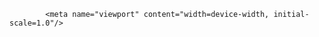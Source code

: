 
<!DOCTYPE html>
<!--[if IE 7]>
<html class="ie ie7" lang="en-US" prefix="og: http://ogp.me/ns#">
<![endif]-->
<!--[if IE 8]>
<html class="ie ie8" lang="en-US" prefix="og: http://ogp.me/ns#">
<![endif]-->
<!--[if !(IE 7) | !(IE 8)  ]><!-->
<html lang="en-US" prefix="og: http://ogp.me/ns#"class="tcb">
<!--<![endif]-->
<head>
		<meta charset="UTF-8"/>
				
			<meta name="viewport" content="width=device-width, initial-scale=1.0"/>

	
<!-- Search Engine Optimization by Rank Math - https://s.rankmath.com/home -->
<title>Manual Secreto da Musa | Domine Qualquer Homem e Reconquiste o Amor</title>
<meta name="robots" content="index,follow,max-snippet:-1,max-video-preview:-1,max-image-preview:large"/>
<link rel="canonical" href="https://manualsecretodamusa.com/" />
<meta property="og:locale" content="en_US">
<meta property="og:type" content="website">
<meta property="og:title" content="Manual Secreto da Musa | Domine Qualquer Homem e Reconquiste o Amor">
<meta property="og:description" content="VÍDEO REVELA: Como Mulheres Comuns Estão Deixando os HOMENS LOUCOS de AMOR e Salvando Seus Relacionamentos do Fim DefinitivoIsso é Tudo o que Você Precisa para DOMINAR Definitivamente seu Homem! Um&nbsp;Manual Passo a Passo, Muito Simples e Eficaz! Você Nunca Mais vai Sofrer por Homem Algum... SIM! QUERO DOMINAR MEU HOMEMClique para Adquirir o Manual [&hellip;]">
<meta property="og:url" content="https://manualsecretodamusa.com/">
<meta property="og:site_name" content="Manual Secreto da Musa">
<meta property="og:updated_time" content="2020-01-28T18:24:51+00:00">
<meta name="twitter:card" content="summary_large_image">
<meta name="twitter:title" content="Manual Secreto da Musa | Domine Qualquer Homem e Reconquiste o Amor">
<meta name="twitter:description" content="VÍDEO REVELA: Como Mulheres Comuns Estão Deixando os HOMENS LOUCOS de AMOR e Salvando Seus Relacionamentos do Fim DefinitivoIsso é Tudo o que Você Precisa para DOMINAR Definitivamente seu Homem! Um&nbsp;Manual Passo a Passo, Muito Simples e Eficaz! Você Nunca Mais vai Sofrer por Homem Algum... SIM! QUERO DOMINAR MEU HOMEMClique para Adquirir o Manual [&hellip;]">
<script type="application/ld+json">{"@context":"https:\/\/schema.org","@type":"WebSite","@id":"https:\/\/manualsecretodamusa.com\/#website","url":"https:\/\/manualsecretodamusa.com","name":"manualsecretodamusa","potentialAction":{"@type":"SearchAction","target":"https:\/\/manualsecretodamusa.com\/?s={search_term_string}","query-input":"required name=search_term_string"}}</script>
<script type="application/ld+json">{"@context":"https:\/\/schema.org","@type":"Article","headline":"Manual Secreto da Musa | Domine Qualquer Homem e Reconquiste o Amor","description":"V\u00cdDEO REVELA: Como Mulheres Comuns Est\u00e3o Deixando os HOMENS LOUCOS de AMOR e Salvando Seus Relacionamentos do Fim DefinitivoIsso \u00e9 Tudo o que Voc\u00ea Precisa","datePublished":"2020-01-10T14:34:52+00:00","dateModified":"2020-01-28T18:24:51+00:00","publisher":{"@type":"Organization","name":"manualsecretodamusa","logo":{"@type":"ImageObject","url":false}},"mainEntityOfPage":{"@type":"WebPage","@id":"https:\/\/manualsecretodamusa.com\/"},"author":{"@type":"Person","name":"manualsecretodamusa"},"image":{"@type":"ImageObject","url":"https:\/\/manualsecretodamusa.com\/wp-content\/uploads\/2020\/01\/logo_musa_p_e_b.png","width":200,"height":200}}</script>
<!-- /Rank Math WordPress SEO plugin -->

<link rel='dns-prefetch' href='//s.w.org' />
<link rel="alternate" type="application/rss+xml" title="Manual Secreto da Musa &raquo; Feed" href="https://manualsecretodamusa.com/feed/" />
<link rel="alternate" type="application/rss+xml" title="Manual Secreto da Musa &raquo; Comments Feed" href="https://manualsecretodamusa.com/comments/feed/" />
		<script>
			window._wpemojiSettings = {"baseUrl":"https:\/\/s.w.org\/images\/core\/emoji\/12.0.0-1\/72x72\/","ext":".png","svgUrl":"https:\/\/s.w.org\/images\/core\/emoji\/12.0.0-1\/svg\/","svgExt":".svg","source":{"concatemoji":"https:\/\/manualsecretodamusa.com\/wp-includes\/js\/wp-emoji-release.min.js?ver=5.3.2"}};
			!function(e,a,t){var r,n,o,i,p=a.createElement("canvas"),s=p.getContext&&p.getContext("2d");function c(e,t){var a=String.fromCharCode;s.clearRect(0,0,p.width,p.height),s.fillText(a.apply(this,e),0,0);var r=p.toDataURL();return s.clearRect(0,0,p.width,p.height),s.fillText(a.apply(this,t),0,0),r===p.toDataURL()}function l(e){if(!s||!s.fillText)return!1;switch(s.textBaseline="top",s.font="600 32px Arial",e){case"flag":return!c([127987,65039,8205,9895,65039],[127987,65039,8203,9895,65039])&&(!c([55356,56826,55356,56819],[55356,56826,8203,55356,56819])&&!c([55356,57332,56128,56423,56128,56418,56128,56421,56128,56430,56128,56423,56128,56447],[55356,57332,8203,56128,56423,8203,56128,56418,8203,56128,56421,8203,56128,56430,8203,56128,56423,8203,56128,56447]));case"emoji":return!c([55357,56424,55356,57342,8205,55358,56605,8205,55357,56424,55356,57340],[55357,56424,55356,57342,8203,55358,56605,8203,55357,56424,55356,57340])}return!1}function d(e){var t=a.createElement("script");t.src=e,t.defer=t.type="text/javascript",a.getElementsByTagName("head")[0].appendChild(t)}for(i=Array("flag","emoji"),t.supports={everything:!0,everythingExceptFlag:!0},o=0;o<i.length;o++)t.supports[i[o]]=l(i[o]),t.supports.everything=t.supports.everything&&t.supports[i[o]],"flag"!==i[o]&&(t.supports.everythingExceptFlag=t.supports.everythingExceptFlag&&t.supports[i[o]]);t.supports.everythingExceptFlag=t.supports.everythingExceptFlag&&!t.supports.flag,t.DOMReady=!1,t.readyCallback=function(){t.DOMReady=!0},t.supports.everything||(n=function(){t.readyCallback()},a.addEventListener?(a.addEventListener("DOMContentLoaded",n,!1),e.addEventListener("load",n,!1)):(e.attachEvent("onload",n),a.attachEvent("onreadystatechange",function(){"complete"===a.readyState&&t.readyCallback()})),(r=t.source||{}).concatemoji?d(r.concatemoji):r.wpemoji&&r.twemoji&&(d(r.twemoji),d(r.wpemoji)))}(window,document,window._wpemojiSettings);
		</script>
		<style>
img.wp-smiley,
img.emoji {
	display: inline !important;
	border: none !important;
	box-shadow: none !important;
	height: 1em !important;
	width: 1em !important;
	margin: 0 .07em !important;
	vertical-align: -0.1em !important;
	background: none !important;
	padding: 0 !important;
}
</style>
	<link rel='stylesheet' id='tve_landing_page_base_css-css'  href='https://manualsecretodamusa.com/wp-content/plugins/thrive-visual-editor/landing-page/templates/css/base.css?ver=2.4.7' media='all' />
<link rel='stylesheet' id='wp-block-library-css'  href='https://manualsecretodamusa.com/wp-includes/css/dist/block-library/style.min.css?ver=5.3.2' media='all' />
<link rel='stylesheet' id='tve_style_family_tve_flt-css'  href='https://manualsecretodamusa.com/wp-content/plugins/thrive-visual-editor/editor/css/thrive_flat.css?ver=2.4.7' media='all' />
<link rel='stylesheet' id='twentytwenty-style-css'  href='https://manualsecretodamusa.com/wp-content/themes/twentytwenty/style.css?ver=1.1' media='all' />

<link rel='stylesheet' id='twentytwenty-print-style-css'  href='https://manualsecretodamusa.com/wp-content/themes/twentytwenty/print.css?ver=1.1' media='print' />
<script src='https://manualsecretodamusa.com/wp-includes/js/jquery/jquery.js?ver=1.12.4-wp'></script>
<script src='https://manualsecretodamusa.com/wp-includes/js/jquery/jquery-migrate.min.js?ver=1.4.1'></script>
<script src='https://manualsecretodamusa.com/wp-content/themes/twentytwenty/assets/js/index.js?ver=1.1' async></script>
<link rel='https://api.w.org/' href='https://manualsecretodamusa.com/wp-json/' />
<link rel="EditURI" type="application/rsd+xml" title="RSD" href="https://manualsecretodamusa.com/xmlrpc.php?rsd" />
<link rel="wlwmanifest" type="application/wlwmanifest+xml" href="https://manualsecretodamusa.com/wp-includes/wlwmanifest.xml" /> 
<meta name="generator" content="WordPress 5.3.2" />
<link rel='shortlink' href='https://manualsecretodamusa.com/' />
<link rel="alternate" type="application/json+oembed" href="https://manualsecretodamusa.com/wp-json/oembed/1.0/embed?url=https%3A%2F%2Fmanualsecretodamusa.com%2F" />
<link rel="alternate" type="text/xml+oembed" href="https://manualsecretodamusa.com/wp-json/oembed/1.0/embed?url=https%3A%2F%2Fmanualsecretodamusa.com%2F&#038;format=xml" />
<style type="text/css" id="tve_global_variables">:root{}</style>	<script>document.documentElement.className = document.documentElement.className.replace( 'no-js', 'js' );</script>
	<style type="text/css" class="tve_global_style"></style>			<style type="text/css"
				   class="tve_custom_style">@import url("//fonts.googleapis.com/css?family=Open+Sans:400,700,600,800,300&subset=latin");@import url("//fonts.googleapis.com/css?family=Titillium+Web:400,700,300,900,600,200&subset=latin");@import url("//fonts.googleapis.com/css?family=Raleway:300,500,400,700&subset=latin");@import url("//fonts.googleapis.com/css?family=Roboto+Slab:300,700,400&subset=latin");@media (min-width: 300px){[data-css="tve-u-15dcd51f177"] { float: none; margin-bottom: 10px !important; margin-left: 0px !important; margin-right: 0px !important; padding-right: 50px !important; padding-left: 50px !important; }[data-css="tve-u-15dcd4d50cb"] { border: 1px solid rgb(255, 255, 255); max-width: 600px !important; margin-right: auto !important; margin-left: auto !important; margin-bottom: 10px !important; }[data-css="tve-u-15dcd45e933"] { background-color: rgb(238, 238, 238) !important; background-image: url("//manualsecretodamusa.com/wp-content/uploads/tcb_lp_templates/templates/css/images/copy2-page-bg.png") !important; background-size: auto !important; background-position: 0px 0px !important; background-attachment: scroll !important; background-repeat: repeat !important; }#tcb_landing_page h3 strong { font-weight: 500; }#tcb_landing_page h3 { font-family: Raleway; font-weight: 300; font-size: 28px; line-height: 42px; }#tcb_landing_page h2 strong { font-weight: 700; }#tcb_landing_page h2 { font-family: "Roboto Slab"; font-weight: 300; color: rgb(51, 51, 51); font-size: 52px; line-height: 52px; }#tcb_landing_page h1 strong { font-weight: 700; }#tcb_landing_page h1 { font-family: "Roboto Slab"; font-weight: 300; font-size: 55px; line-height: 55px; }#tcb_landing_page p strong, #tcb_landing_page li strong { font-weight: 500; }#tcb_landing_page p, #tcb_landing_page li { font-family: Raleway; font-weight: 300; color: rgb(102, 102, 102); font-size: 18px; line-height: 27px; }[data-css="tve-u-16f8fec240e"] { width: 21%; float: none; margin-left: auto !important; margin-right: auto !important; margin-bottom: 0px !important; }[data-css="tve-u-16f8fec2412"] { margin-top: 0px; margin-left: -2px; width: 104% !important; max-width: none !important; }:not(#tve) [data-css="tve-u-16f8fedb3bc"] { --tcb-applied-color:rgb(255, 255, 255); --g-regular-weight:400; --g-bold-weight:700; color: rgb(255, 255, 255) !important; font-size: 16px !important; line-height: 1.25em !important; font-family: "Open Sans" !important; font-weight: var(--g-regular-weight, normal)  !important; padding-bottom: 0px !important; margin-bottom: 0px !important; padding-top: 0px !important; margin-top: 0px !important; }[data-css="tve-u-16f8fee012c"] { float: none; display: block; margin-left: auto !important; margin-right: auto !important; position: static !important; }:not(#tve) [data-css="tve-u-16f8fedb3bc"] strong { font-weight: 700 !important; }:not(#tve) [data-css="tve-u-16f8ff2c9e8"] { --tcb-applied-color:rgb(255, 255, 255); --g-regular-weight:400; --g-bold-weight:700; color: rgb(255, 255, 255) !important; font-size: 16px !important; line-height: 1.1em !important; font-family: "Titillium Web" !important; font-weight: var(--g-bold-weight, bold)  !important; padding-bottom: 0px !important; margin-bottom: 0px !important; padding-top: 10px !important; margin-top: 0px !important; }:not(#tve) [data-css="tve-u-16f8ff2c9e8"] strong { font-weight: 700 !important; }:not(#tve) [data-css="tve-u-15ddcf2d07a"] { --tcb-applied-color:rgb(255, 255, 255); --g-regular-weight:300; --g-bold-weight:700; color: rgb(255, 255, 255) !important; font-size: 32px !important; line-height: 1.1em !important; font-family: "Open Sans" !important; font-weight: var(--g-bold-weight, bold)  !important; }[data-css="tve-u-16f908ba9a5"] { background-color: rgb(0, 0, 0) !important; }[data-css="tve-u-16f90a6a8f0"] { max-width: 757px; min-height: 315px !important; }[data-css="tve-u-16f90a6c6c8"] .tve-page-section-in { justify-content: center; display: flex; flex-direction: column; }:not(#tve) [data-css="tve-u-16f90a9027b"] { --tcb-applied-color:rgb(255, 255, 255); --g-regular-weight:400; --g-bold-weight:700; color: rgb(255, 255, 255) !important; font-size: 14px !important; line-height: 1.1em !important; font-family: "Titillium Web" !important; font-weight: var(--g-bold-weight, bold)  !important; padding-bottom: 0px !important; margin-bottom: 0px !important; padding-top: 10px !important; margin-top: 0px !important; }:not(#tve) [data-css="tve-u-16f90a9027b"] strong { font-weight: 700 !important; }[data-css="tve-u-16f90bf57dc"] { max-width: 900px; min-height: 1px !important; }[data-css="tve-u-16f90bfd44e"] { background-color: rgb(0, 0, 0) !important; }[data-css="tve-u-16f95d24136"] { padding-top: 20px !important; }:not(#tve) [data-css="tve-u-16f95d58df5"] { --tcb-applied-color:rgb(255, 255, 255); --g-regular-weight:400; --g-bold-weight:800; color: rgb(255, 255, 255) !important; font-size: 18px !important; line-height: 1.3em !important; padding-top: 6px !important; margin-top: 0px !important; font-family: "Open Sans" !important; font-weight: var(--g-regular-weight, normal)  !important; }[data-css="tve-u-16f95d5cac4"] { float: none; margin-bottom: 0px !important; margin-left: 0px !important; margin-right: 0px !important; padding-right: 50px !important; padding-left: 50px !important; }[data-css="tve-u-16f95dad8dc"] { background-color: rgb(0, 0, 0) !important; }[data-css="tve-u-16f95db1e40"] .tcb-button-link { padding: 22px 40px; border-bottom: 4px solid rgb(148, 7, 7); border-radius: 4px; background-color: rgb(169, 4, 4) !important; background-image: none !important; }:not(#tve) [data-css="tve-u-16f95db1e40"] .tcb-button-link { line-height: 1.1em; font-size: 38px; }[data-css="tve-u-16f95db1e40"] { display: block; max-width: 54%; width: 54%; }[data-css="tve-u-16f95de0bee"] { padding-bottom: 0px !important; margin-bottom: 0px !important; }[data-css="tve-u-16f95de32fc"] { padding-bottom: 60px !important; }:not(#tve) [data-css="tve-u-16f95de0bee"] { font-size: 27px !important; line-height: 1.35em !important; }:not(#tve) [data-css="tve-u-16f95df3b38"] { --tcb-applied-color:rgb(255, 205, 69); font-size: 16px !important; line-height: 0.95em !important; color: rgb(255, 205, 69) !important; }[data-css="tve-u-16f95df3b38"] { font-weight: var(--g-regular-weight, normal)  !important; }:not(#tve) [data-css="tve-u-15ddcf2d07a"] strong { font-weight: 700 !important; }:not(#tve) [data-css="tve-u-16f95d58df5"] strong { font-weight: 800 !important; }[data-css="tve-u-16fc38631ae"] { width: 326px; float: none; margin-left: auto !important; margin-right: auto !important; }[data-css="tve-u-16fc38631b3"] { margin-top: 0px; margin-left: 0px; max-width: none !important; }[data-css="tve-u-16fc39816b9"] { background-color: rgb(169, 4, 4) !important; margin-top: 0px !important; margin-bottom: 0px !important; }[data-css="tve-u-16fc3988efc"] > .tcb-flex-col > .tcb-col { justify-content: center; min-height: 1px; }[data-css="tve-u-16fc3993078"] { width: 142px; float: none; margin-left: auto !important; margin-right: auto !important; }[data-css="tve-u-16fc399307c"] { margin-top: 0px; margin-left: 0px; }:not(#tve) [data-css="tve-u-16fc39c1943"] { --tcb-applied-color:rgb(255, 255, 255); --g-regular-weight:300; --g-bold-weight:700; color: rgb(255, 255, 255) !important; font-size: 20px !important; line-height: 1.1em !important; font-family: "Open Sans" !important; font-weight: var(--g-bold-weight, bold)  !important; }:not(#tve) [data-css="tve-u-16fc39c1943"] strong { font-weight: 700 !important; }[data-css="tve-u-16fc3988efc"] { min-height: inherit; margin-left: 0px; padding: 60px 240px !important; }[data-css="tve-u-16fc3988efc"] > .tcb-flex-col { padding-left: 0px; }:not(#tve) [data-css="tve-u-16fc3a9def7"] { --tcb-applied-color:rgb(255, 255, 255); --g-regular-weight:400; --g-bold-weight:800; color: rgb(255, 255, 255) !important; font-size: 18px !important; line-height: 1.3em !important; padding-top: 0px !important; margin-top: 0px !important; font-family: "Open Sans" !important; font-weight: var(--g-regular-weight, normal)  !important; padding-bottom: 0px !important; margin-bottom: 0px !important; }:not(#tve) [data-css="tve-u-16fc3a9def7"] strong { font-weight: 800 !important; }[data-css="tve-u-16fc3abe7b6"] { float: none; margin-bottom: 10px !important; margin-left: 0px !important; margin-right: 0px !important; padding-right: 20px !important; padding-left: 20px !important; }:not(#tve) [data-css="tve-u-16fc3acfdd9"] { --tcb-applied-color:rgb(255, 255, 255); --g-regular-weight:400; --g-bold-weight:800; color: rgb(255, 255, 255) !important; font-size: 18px !important; line-height: 1.3em !important; padding-top: 0px !important; margin-top: 0px !important; font-family: "Open Sans" !important; font-weight: var(--g-regular-weight, normal)  !important; padding-bottom: 0px !important; margin-bottom: 0px !important; }:not(#tve) [data-css="tve-u-16fc3acfdd9"] strong { font-weight: 800 !important; }[data-css="tve-u-16f95de32fc"] .tve-page-section-in { display: block; }[data-css="tve-u-16fc3bd721e"] { float: none; margin-bottom: 0px !important; margin-left: 0px !important; margin-right: 0px !important; padding-right: 50px !important; padding-left: 50px !important; background-color: transparent !important; box-shadow: none !important; }[data-css="tve-u-16fc3c603c2"] { margin-bottom: 0px !important; }[data-css="tve-u-16fc3c685e7"] { padding-left: 200px !important; padding-right: 200px !important; padding-bottom: 0px !important; }[data-css="tve-u-16fc3cc87f6"] { width: 326px; float: none; margin-left: auto !important; margin-right: auto !important; margin-bottom: 40px !important; }[data-css="tve-u-16fc3f62767"] { width: 828px; }[data-css="tve-u-16fc3f6276c"] { margin-top: 0px; margin-left: 0px; }[data-css="tve-u-16fc3f67c1b"] { padding-left: 180px !important; padding-right: 180px !important; }[data-css="tve-u-16fc3f6e957"] { width: 828px; }[data-css="tve-u-16fc3f6e95c"] { margin-top: 0px; margin-left: 0px; }[data-css="tve-u-16fc3f732de"] { width: 828px; }[data-css="tve-u-16fc3f732e3"] { margin-top: 0px; margin-left: 0px; }[data-css="tve-u-16fc3f759e7"] { width: 828px; }[data-css="tve-u-16fc3f759ed"] { margin-top: 0px; margin-left: 0px; }[data-css="tve-u-16fc3f8239b"] { background-color: rgb(255, 255, 255) !important; }[data-css="tve-u-16fc3fea3de"] { width: 210px; float: none; margin-left: auto !important; margin-right: auto !important; }[data-css="tve-u-16fc3fea3e3"] { margin-top: 0px; margin-left: 0px; }[data-css="tve-u-16fc3fee7c6"] { padding-top: 40px !important; padding-bottom: 40px !important; }:not(#tve) [data-css="tve-u-16fc4016364"] { --tcb-applied-color:rgb(169, 4, 4)  !important; font-size: 16px !important; line-height: 0.95em !important; color: rgb(169, 4, 4) !important; }[data-css="tve-u-16fc4016364"] { font-weight: var(--g-regular-weight, normal)  !important; }:not(#tve) [data-css="tve-u-16fc4018815"] { color: rgb(255, 205, 69) !important; text-decoration-line: none !important; --eff:none  !important; text-decoration-color: var(--eff-color, currentColor)  !important; }:not(#tve) [data-css="tve-u-16fc401a3d8"] { color: rgb(255, 205, 69) !important; text-decoration-line: none !important; --eff:none  !important; text-decoration-color: var(--eff-color, currentColor)  !important; }:not(#tve) [data-css="tve-u-16fc4156bad"] { --g-regular-weight:300; --g-bold-weight:700; --tcb-applied-color:rgb(255, 255, 255)  !important; color: rgb(255, 255, 255) !important; font-size: 28px !important; line-height: 1.1em !important; font-family: "Open Sans" !important; font-weight: var(--g-bold-weight, bold)  !important; padding-bottom: 0px !important; margin-bottom: 0px !important; padding-top: 23px !important; margin-top: 0px !important; }:not(#tve) [data-css="tve-u-16fc4156bad"] strong { font-weight: 700 !important; }[data-css="tve-u-16fc41fdcb5"] { background-color: rgb(169, 4, 4) !important; }[data-css="tve-u-16fc421d3b3"] { --tcb-applied-color:rgb(169, 4, 4)  !important; }[data-css="tve-u-16fc421e8ac"] .tcb-button-link { padding: 22px 40px; border-bottom: 4px solid rgb(229, 182, 56); border-radius: 4px; background-color: rgb(255, 205, 69) !important; background-image: none !important; }:not(#tve) [data-css="tve-u-16fc421e8ac"] .tcb-button-link { line-height: 1.1em; font-size: 38px; }[data-css="tve-u-16fc421e8ac"] { display: block; max-width: 54%; width: 54%; }[data-css="tve-u-16fc42203e3"] { padding-bottom: 0px !important; margin-bottom: 0px !important; }:not(#tve) [data-css="tve-u-16fc42203e3"] { font-size: 27px !important; line-height: 1.35em !important; color: rgb(0, 0, 0) !important; --tcb-applied-color:rgb(0, 0, 0)  !important; }[data-css="tve-u-16fc42defa3"] { padding-left: 140px !important; padding-right: 140px !important; }:not(#tve) [data-css="tve-u-16fc430ad79"] { --tcb-applied-color:rgb(255, 255, 255); --g-regular-weight:400; --g-bold-weight:700; color: rgb(255, 255, 255) !important; font-size: 18px !important; line-height: 1.25em !important; font-family: "Open Sans" !important; font-weight: var(--g-regular-weight, normal)  !important; padding-bottom: 0px !important; margin-bottom: 0px !important; padding-top: 0px !important; margin-top: 0px !important; }:not(#tve) [data-css="tve-u-16fc430ad79"] strong { font-weight: 700 !important; }[data-css="tve-u-16fc436076a"] { background-color: rgb(169, 4, 4) !important; padding-bottom: 0px !important; }:not(#tve) [data-css="tve-u-16fc44177a1"] { --tcb-applied-color:rgb(255, 205, 69); font-size: 16px !important; line-height: 0.95em !important; color: rgb(255, 205, 69) !important; }[data-css="tve-u-16fc44177a1"] { font-weight: var(--g-regular-weight, normal)  !important; }[data-css="tve-u-16fc441bacc"] { padding-bottom: 0px !important; margin-bottom: 0px !important; }:not(#tve) [data-css="tve-u-16fc441bacc"] { font-size: 27px !important; line-height: 1.35em !important; }[data-css="tve-u-16fc4433417"] { border: 1px solid rgb(255, 255, 255); max-width: 600px !important; margin-right: auto !important; margin-left: auto !important; margin-bottom: 10px !important; }[data-css="tve-u-16fc4472c1d"] { margin-top: 0px; margin-left: 0px; max-width: none !important; }[data-css="tve-u-16fc447c66a"] { padding-left: 140px !important; padding-right: 140px !important; }[data-css="tve-u-16fc44805be"] { padding-left: 140px !important; padding-right: 140px !important; }}@media (max-width: 767px){[data-css="tve-u-15ddcf2d07a"] { line-height: 1.25em !important; }:not(#tve) [data-css="tve-u-15ddcf2d07a"] { font-size: 20px !important; }[data-css="tve-u-16f95d58df5"] { line-height: 1.25em !important; }:not(#tve) [data-css="tve-u-16f95d58df5"] { font-size: 13px !important; }[data-css="tve-u-16f95db1e40"] { display: block; max-width: 91%; width: 91%; }:not(#tve) [data-css="tve-u-16f95de0bee"] { font-size: 13px !important; }:not(#tve) [data-css="tve-u-16f95df3b38"] { font-size: 12px !important; }[data-css="tve-u-15dcd4d50cb"] { max-width: 320px !important; }[data-css="tve-u-16f8fec240e"] { width: 223px; }[data-css="tve-u-16f8fec2412"] { margin-top: 0px; margin-left: -2px; }[data-css="tve-u-16f961c7f8a"] { float: none; margin-left: auto !important; margin-right: auto !important; }[data-css="tve-u-16f90a6c6c8"] { padding-bottom: 20px !important; }[data-css="tve-u-16fc39c1943"] { line-height: 1.25em !important; }:not(#tve) [data-css="tve-u-16fc39c1943"] { font-size: 21px !important; }[data-css="tve-u-16fc3a9def7"] { line-height: 1.25em !important; }:not(#tve) [data-css="tve-u-16fc3a9def7"] { font-size: 11px !important; }[data-css="tve-u-16fc3acfdd9"] { line-height: 1.25em !important; }:not(#tve) [data-css="tve-u-16fc3acfdd9"] { font-size: 11px !important; }:not(#tve) [data-css="tve-u-16fc4016364"] { font-size: 12px !important; }[data-css="tve-u-16fc4156bad"] { line-height: 1.25em !important; }:not(#tve) [data-css="tve-u-16fc4156bad"] { font-size: 21px !important; }[data-css="tve-u-16fc421e8ac"] { display: block; max-width: 91%; width: 91%; }:not(#tve) [data-css="tve-u-16fc42203e3"] { font-size: 13px !important; }[data-css="tve-u-16fc42defa3"] { float: none; margin-left: auto !important; margin-right: auto !important; padding-left: 20px !important; padding-right: 20px !important; }[data-css="tve-u-15dcd51f177"] { padding-left: 40px !important; padding-right: 40px !important; }:not(#tve) [data-css="tve-u-16fc44177a1"] { font-size: 12px !important; }:not(#tve) [data-css="tve-u-16fc441bacc"] { font-size: 14px !important; }[data-css="tve-u-16fc4433417"] { max-width: 300px !important; }[data-css="tve-u-16fc38631ae"] { width: 269px; }[data-css="tve-u-16fc4472c1d"] { margin-top: 0px; }[data-css="tve-u-16fc447c66a"] { float: none; margin-left: auto !important; margin-right: auto !important; padding-left: 20px !important; padding-right: 20px !important; }[data-css="tve-u-16fc44805be"] { float: none; margin-left: auto !important; margin-right: auto !important; padding-left: 20px !important; padding-right: 20px !important; }}</style><style type="text/css" id="tve_head_custom_css" class="tve_user_custom_style">.thrv_text_element p { margin: 0;}
.thrv_heading h1,h2,h3,h4,h5 {margin: 0;}
#comentarios_face{
	font-family: Arial;
	background-color: #F6F7F9;
	font-size: 14px;
	padding-top: 20px;
}

.titulo_comentario{
	font-weight: bold;
	border-bottom: 1px solid #E9EBEE;
	display: block;
	padding-bottom: 6px;
}

.perfil{
	display: block;
	padding-top: 10px;
	padding-bottom: 10px;
	line-height: 20px;
}

.perfil p{
	margin: 0;
	margin-left: 60px;
	margin-bottom: 0px;
}

.perfil img{
	width: 50px;
	height: 50px;
}

.perfil .nome{
	color: #365899;
	font-weight: bold;
}

.infos span{
	color: #4267B2;
	text-decoration: none;
}

.infos{
	font-size: 11px;
	color: #90949c;
}

.nome img{
	float: left;
	padding-right: 10px;
}

.perfil2{
	padding-left: 9px;
    border-left: 1px solid #E9EBEE;
    margin-left: 50px;
    padding-bottom: 0;
}

#cronos{
	height: auto;
	width: 100%;
	position: fixed;
	z-index: 1000;
	bottom: 0;
	background-image: url("http://www.maesaudavel.com/wp-content/uploads/2016/10/b.png");
}

a.btn-time:link, 
a.btn-time:visited{
	margin-top: 10px;
	margin-bottom: 10px;
	display: inline-block;
}

.relogio{
	font-size: 24px;
	color: #FFF;
	display: inline-block;
	margin-top: 15px;
}

.relogio span{
    font-weight: bold;
    font-family: Montserrat, Arial, Helvetica;
    color: #f2e122;
    display: inline-block;
    font-size: 22px;
}

.relogio .cr{
	color: #FFF;
	display: inline-block;
}

#comb{
	display: block;
	max-width: 70%;
	margin: 0 auto;
	text-align: center;
}</style>
	<style type="text/css">
		html {
			height: auto;
		}

		html.tcb-editor {
			overflow-y: initial;
		}

		body:before, body:after {
			height: 0 !important;
		}

		.thrv_page_section .out {
			max-width: none
		}

		.tve_wrap_all {
			position: relative;
		}
	</style>

</head>
<body class="home page-template-default page page-id-6 tve_lp" style="" data-css="tve-u-15dcd45e933">
<div class="wrp cnt bSe" style="display: none">
	<div class="awr"></div>
</div>
<div class="tve_wrap_all" id="tcb_landing_page">
	<div class="tve_post_lp tve_lp_tcb2-copy-sales-page tve_lp_template_wrapper" style="">
				<div id="tve_flt" class="tve_flt tcb-style-wrap"><div id="tve_editor" class="tve_shortcode_editor"><div class="thrv_wrapper thrv-page-section" style="margin-top: 0px !important;" data-css="tve-u-16f95d24136">
	<div class="tve-page-section-out" style="" data-css="tve-u-16f90bfd44e"></div>
	<div class="tve-page-section-in tve_empty_dropzone" data-css="tve-u-16f90bf57dc" style="min-height: 1px !important;"><div class="thrv_wrapper thrv_text_element" style="" data-css="tve-u-16fc3bd721e" data-tag="h2"><h2 class="" data-css="tve-u-15ddcf2d07a" style="text-align: center;"><strong>VÍDEO REVELA: Como Mulheres Comuns Estão Deixando os HOMENS LOUCOS de AMOR e Salvando Seus Relacionamentos do Fim Definitivo</strong></h2></div><div class="thrv_wrapper thrv_text_element" style="" data-css="tve-u-15dcd51f177" data-tag="h2"><h2 class="" data-css="tve-u-16f95d58df5" style="text-align: center;">Isso é Tudo o que Você Precisa <strong>para DOMINAR Definitivamente</strong> seu Homem! Um<strong>&nbsp;Manual Passo a Passo,</strong> Muito Simples e Eficaz! Você <strong>Nunca Mais vai Sofrer</strong> por Homem Algum...</h2></div><div class="thrv_responsive_video thrv_wrapper" data-type="youtube" style="" data-url="https://youtu.be/cazPrp1bor8" data-showinfo="0" data-rel="0" data-css="tve-u-16fc4433417" data-modestbranding="1" data-controls="0" data-autoplay="0" data-overlay="0">
<div class="tve_responsive_video_container">
<div class="video_overlay"></div>
<iframe data-code="cazPrp1bor8" data-provider="youtube" src="https://www.youtube.com/embed/cazPrp1bor8?rel=0&amp;modestbranding=1&amp;controls=0&amp;showinfo=0&amp;fs=1&amp;wmode=transparent" data-src="https://www.youtube.com/embed/cazPrp1bor8?rel=0&amp;modestbranding=1&amp;controls=0&amp;showinfo=0&amp;fs=1&amp;wmode=transparent" frameborder="0" allowfullscreen=""></iframe></div>
</div></div>
</div><div class="thrv_wrapper thrv-page-section" data-inherit-lp-settings="1" style="margin-bottom: 0px !important;" data-css="tve-u-16f95de32fc">
	<div class="tve-page-section-out" style="" data-css="tve-u-16f95dad8dc"></div>
	<div class="tve-page-section-in tve_empty_dropzone" style=""><div class="thrv_wrapper thrv-button" data-css="tve-u-16f95db1e40" data-tcb_hover_state_parent="" data-button-style="border_1" style="" data-button-size="xl">
	<a href="https://app.monetizze.com.br/checkout/PCT96734" class="tcb-button-link" style="padding-top: 22px !important;" target="_blank">
		<span class="tcb-button-texts"><span class="tcb-button-text thrv-inline-text" style="" data-css="tve-u-16fc441bacc"><strong>SIM! QUERO DOMINAR MEU HOMEM</strong></span><span class="tcb-secondary-text thrv-inline-text" style="" data-css="tve-u-16fc44177a1">Clique para Adquirir o Manual Secreto da Musa</span></span>
	</a>
</div><div class="thrv_wrapper tve_image_caption" data-css="tve-u-16fc38631ae" style=""><span class="tve_image_frame" style=""><img class="tve_image wp-image-221" alt="" data-id="221" width="338" height="26" title="bandeiras" src="https://manualsecretodamusa.com/wp-content/uploads/2020/01/bandeiras.png" data-css="tve-u-16fc4472c1d" style="" mt-d="0" srcset="https://manualsecretodamusa.com/wp-content/uploads/2020/01/bandeiras.png 338w, https://manualsecretodamusa.com/wp-content/uploads/2020/01/bandeiras-300x23.png 300w" sizes="(max-width: 338px) 100vw, 338px" /></span></div></div>
</div><div class="thrv_wrapper thrv-page-section" data-inherit-lp-settings="1">
	<div class="tve-page-section-out"></div>
	<div class="tve-page-section-in tve_empty_dropzone"><div class="thrv_wrapper thrv-columns" style="" data-css="tve-u-16fc3c603c2"><div class="tcb-flex-row tcb--cols--2" style="" data-css="tve-u-16fc3c685e7"><div class="tcb-flex-col"><div class="tcb-col"><div class="thrv_responsive_video thrv_wrapper" data-type="youtube" style="" data-url="https://www.youtube.com/watch?v=GFKqKQPQ5Ws" data-showinfo="0" data-rel="0" data-css="tve-u-15dcd4d50cb" data-modestbranding="1" data-controls="0" data-autoplay="0" data-overlay="0">
<div class="tve_responsive_video_container">
<div class="video_overlay"></div>
<iframe data-code="GFKqKQPQ5Ws" data-provider="youtube" src="https://www.youtube.com/embed/GFKqKQPQ5Ws?rel=0&amp;modestbranding=1&amp;controls=0&amp;showinfo=0&amp;fs=1&amp;wmode=transparent" data-src="https://www.youtube.com/embed/GFKqKQPQ5Ws?rel=0&amp;modestbranding=1&amp;controls=0&amp;showinfo=0&amp;fs=1&amp;wmode=transparent" frameborder="0" allowfullscreen="" data-origwidth="" data-origheight="" style="width: 270px;"></iframe></div>
</div><div class="thrv_responsive_video thrv_wrapper" data-type="youtube" style="" data-url="https://www.youtube.com/watch?v=GFKqKQPQ5Ws" data-showinfo="0" data-rel="0" data-css="tve-u-15dcd4d50cb" data-modestbranding="1" data-controls="0" data-autoplay="0" data-overlay="0">
<div class="tve_responsive_video_container">
<div class="video_overlay"></div>
<iframe data-code="GFKqKQPQ5Ws" data-provider="youtube" src="https://www.youtube.com/embed/GFKqKQPQ5Ws?rel=0&amp;modestbranding=1&amp;controls=0&amp;showinfo=0&amp;fs=1&amp;wmode=transparent" data-src="https://www.youtube.com/embed/GFKqKQPQ5Ws?rel=0&amp;modestbranding=1&amp;controls=0&amp;showinfo=0&amp;fs=1&amp;wmode=transparent" frameborder="0" allowfullscreen="" data-origwidth="" data-origheight="" style="width: 270px;"></iframe></div>
</div></div></div><div class="tcb-flex-col"><div class="tcb-col"><div class="thrv_responsive_video thrv_wrapper" data-type="youtube" style="" data-url="https://www.youtube.com/watch?v=GFKqKQPQ5Ws" data-showinfo="0" data-rel="0" data-css="tve-u-15dcd4d50cb" data-modestbranding="1" data-controls="0" data-autoplay="0" data-overlay="0">
<div class="tve_responsive_video_container">
<div class="video_overlay"></div>
<iframe data-code="GFKqKQPQ5Ws" data-provider="youtube" src="https://www.youtube.com/embed/GFKqKQPQ5Ws?rel=0&amp;modestbranding=1&amp;controls=0&amp;showinfo=0&amp;fs=1&amp;wmode=transparent" data-src="https://www.youtube.com/embed/GFKqKQPQ5Ws?rel=0&amp;modestbranding=1&amp;controls=0&amp;showinfo=0&amp;fs=1&amp;wmode=transparent" frameborder="0" allowfullscreen="" data-origwidth="" data-origheight="" style="width: 270px;"></iframe></div>
</div><div class="thrv_responsive_video thrv_wrapper" data-type="youtube" style="" data-url="https://www.youtube.com/watch?v=GFKqKQPQ5Ws" data-showinfo="0" data-rel="0" data-css="tve-u-15dcd4d50cb" data-modestbranding="1" data-controls="0" data-autoplay="0" data-overlay="0">
<div class="tve_responsive_video_container">
<div class="video_overlay"></div>
<iframe data-code="GFKqKQPQ5Ws" data-provider="youtube" src="https://www.youtube.com/embed/GFKqKQPQ5Ws?rel=0&amp;modestbranding=1&amp;controls=0&amp;showinfo=0&amp;fs=1&amp;wmode=transparent" data-src="https://www.youtube.com/embed/GFKqKQPQ5Ws?rel=0&amp;modestbranding=1&amp;controls=0&amp;showinfo=0&amp;fs=1&amp;wmode=transparent" frameborder="0" allowfullscreen="" data-origwidth="" data-origheight="" style="width: 270px;"></iframe></div>
</div></div></div></div></div><div class="thrv_wrapper thrv-button" data-css="tve-u-16f95db1e40" data-tcb_hover_state_parent="" data-button-style="border_1" style="" data-button-size="xl">
	<a href="https://app.monetizze.com.br/checkout/PCT96734" class="tcb-button-link" style="" target="_blank">
		<span class="tcb-button-texts"><span class="tcb-button-text thrv-inline-text" style="" data-css="tve-u-16f95de0bee"><strong>SIM! QUERO DOMINAR MEU HOMEM</strong></span><span class="tcb-secondary-text thrv-inline-text" style="" data-css="tve-u-16f95df3b38">Clique Aqui para Adquirir o Manual Secreto da Musa</span></span>
	</a>
</div><div class="thrv_wrapper tve_image_caption" data-css="tve-u-16fc3cc87f6" style=""><span class="tve_image_frame" style=""><img class="tve_image wp-image-221" alt="" data-id="221" width="338" height="26" title="bandeiras" src="https://manualsecretodamusa.com/wp-content/uploads/2020/01/bandeiras.png" data-css="tve-u-16fc38631b3" style="" mt-d="0" srcset="https://manualsecretodamusa.com/wp-content/uploads/2020/01/bandeiras.png 338w, https://manualsecretodamusa.com/wp-content/uploads/2020/01/bandeiras-300x23.png 300w" sizes="(max-width: 338px) 100vw, 338px" /></span></div></div>
</div><div class="thrv_wrapper thrv_text_element" style="padding-top: 1px !important;" data-css="tve-u-16fc436076a"><h2 class="" data-css="tve-u-16fc4156bad" style="text-align: center;"><strong>Não Está Acostumada a Comprar pela Internet?</strong></h2></div><div class="thrv_wrapper thrv-columns" style="" data-css="tve-u-16fc39816b9"><div class="tcb-flex-row tcb--cols--2" data-css="tve-u-16fc3988efc" style="padding-top: 60px !important;"><div class="tcb-flex-col" style=""><div class="tcb-col" style=""><div class="thrv_wrapper thrv_text_element" style="" data-css="tve-u-16f95d5cac4" data-tag="h2"><h2 class="" data-css="tve-u-16fc39c1943" style="text-align: center;"><strong>Sigilo Absoluto</strong></h2></div><div class="thrv_wrapper tve_image_caption" data-css="tve-u-16fc3993078" style=""><span class="tve_image_frame"><img class="tve_image wp-image-168" alt="" data-id="168" width="256" height="256" title="004-business" src="https://manualsecretodamusa.com/wp-content/uploads/2020/01/004-business.png" data-css="tve-u-16fc399307c" style="" srcset="https://manualsecretodamusa.com/wp-content/uploads/2020/01/004-business.png 256w, https://manualsecretodamusa.com/wp-content/uploads/2020/01/004-business-150x150.png 150w" sizes="(max-width: 256px) 100vw, 256px" /></span></div><div class="thrv_wrapper thrv_text_element" style="" data-css="tve-u-16fc3abe7b6" data-tag="h2"><h2 class="" data-css="tve-u-16fc3a9def7" style="text-align: center;">Dados <strong>sigilosos&nbsp;</strong>e<strong>&nbsp;pessoais&nbsp;</strong>não são compartilhados de nenhuma forma.</h2></div><div class="thrv_wrapper thrv_text_element" style="" data-css="tve-u-16f95d5cac4" data-tag="h2"><h2 class="" data-css="tve-u-16fc39c1943" style="text-align: center;"><strong>Compra Segura</strong></h2></div><div class="thrv_wrapper tve_image_caption" data-css="tve-u-16fc3993078" style=""><span class="tve_image_frame"><img class="tve_image wp-image-168" alt="" data-id="168" width="256" height="256" title="004-business" src="https://manualsecretodamusa.com/wp-content/uploads/2020/01/004-business.png" data-css="tve-u-16fc399307c" style="" srcset="https://manualsecretodamusa.com/wp-content/uploads/2020/01/004-business.png 256w, https://manualsecretodamusa.com/wp-content/uploads/2020/01/004-business-150x150.png 150w" sizes="(max-width: 256px) 100vw, 256px" /></span></div><div class="thrv_wrapper thrv_text_element" style="" data-css="tve-u-16fc3abe7b6" data-tag="h2"><h2 class="" data-css="tve-u-16fc3a9def7" style="text-align: center;">Dados <strong>sigilosos&nbsp;</strong>e<strong>&nbsp;pessoais&nbsp;</strong>não são compartilhados de nenhuma forma.</h2></div></div></div><div class="tcb-flex-col" style=""><div class="tcb-col" style=""><div class="thrv_wrapper thrv_text_element" style="" data-css="tve-u-16f95d5cac4" data-tag="h2"><h2 class="" data-css="tve-u-16fc39c1943" style="text-align: center;"><strong>Acesso Garantido</strong></h2></div><div class="thrv_wrapper tve_image_caption" data-css="tve-u-16fc3993078" style=""><span class="tve_image_frame"><img class="tve_image wp-image-168" alt="" data-id="168" width="256" height="256" title="004-business" src="https://manualsecretodamusa.com/wp-content/uploads/2020/01/004-business.png" data-css="tve-u-16fc399307c" style="" srcset="https://manualsecretodamusa.com/wp-content/uploads/2020/01/004-business.png 256w, https://manualsecretodamusa.com/wp-content/uploads/2020/01/004-business-150x150.png 150w" sizes="(max-width: 256px) 100vw, 256px" /></span></div><div class="thrv_wrapper thrv_text_element" style="" data-css="tve-u-16fc3abe7b6" data-tag="h2"><h2 class="" data-css="tve-u-16fc3acfdd9" style="text-align: center;">Acesso&nbsp;<strong>garantido&nbsp;</strong>no<strong>&nbsp;prazo&nbsp;</strong>no prazo combinado e dentro da política de devolução.</h2></div><div class="thrv_wrapper thrv_text_element" style="" data-css="tve-u-16f95d5cac4" data-tag="h2"><h2 class="" data-css="tve-u-16fc39c1943" style="text-align: center;"><strong>Site 100% Confiável</strong></h2></div><div class="thrv_wrapper tve_image_caption" data-css="tve-u-16fc3993078" style=""><span class="tve_image_frame"><img class="tve_image wp-image-168" alt="" data-id="168" width="256" height="256" title="004-business" src="https://manualsecretodamusa.com/wp-content/uploads/2020/01/004-business.png" data-css="tve-u-16fc399307c" style="" srcset="https://manualsecretodamusa.com/wp-content/uploads/2020/01/004-business.png 256w, https://manualsecretodamusa.com/wp-content/uploads/2020/01/004-business-150x150.png 150w" sizes="(max-width: 256px) 100vw, 256px" /></span></div><div class="thrv_wrapper thrv_text_element" style="" data-css="tve-u-16fc3abe7b6" data-tag="h2"><h2 class="" data-css="tve-u-16fc3acfdd9" style="text-align: center;">Acesso&nbsp;<strong>garantido&nbsp;</strong>no<strong>&nbsp;prazo&nbsp;</strong>no prazo combinado e dentro da política de devolução.</h2></div></div></div></div></div><div class="thrv_wrapper thrv-page-section" data-inherit-lp-settings="1">
	<div class="tve-page-section-out"></div>
	<div class="tve-page-section-in tve_empty_dropzone"><div class="thrv_wrapper thrv-columns" style="" data-css="tve-u-16fc3f8239b"><div class="tcb-flex-row tcb--cols--2" style="" data-css="tve-u-16fc3f67c1b"><div class="tcb-flex-col"><div class="tcb-col"><div class="thrv_wrapper tve_image_caption" data-css="tve-u-16fc3f62767"><span class="tve_image_frame"><img class="tve_image wp-image-272" alt="" data-id="272" width="828" height="1461" title="depo1-musa" src="https://manualsecretodamusa.com/wp-content/uploads/2020/01/depo1-musa.jpg" data-css="tve-u-16fc3f6276c" srcset="https://manualsecretodamusa.com/wp-content/uploads/2020/01/depo1-musa.jpg 828w, https://manualsecretodamusa.com/wp-content/uploads/2020/01/depo1-musa-170x300.jpg 170w, https://manualsecretodamusa.com/wp-content/uploads/2020/01/depo1-musa-580x1024.jpg 580w, https://manualsecretodamusa.com/wp-content/uploads/2020/01/depo1-musa-768x1355.jpg 768w" sizes="(max-width: 828px) 100vw, 828px" /></span></div><div class="thrv_wrapper tve_image_caption" data-css="tve-u-16fc3f732de"><span class="tve_image_frame"><img class="tve_image wp-image-274" alt="" data-id="274" width="828" height="1454" title="depo3-musa" src="https://manualsecretodamusa.com/wp-content/uploads/2020/01/depo3-musa.jpg" data-css="tve-u-16fc3f732e3" srcset="https://manualsecretodamusa.com/wp-content/uploads/2020/01/depo3-musa.jpg 828w, https://manualsecretodamusa.com/wp-content/uploads/2020/01/depo3-musa-171x300.jpg 171w, https://manualsecretodamusa.com/wp-content/uploads/2020/01/depo3-musa-583x1024.jpg 583w, https://manualsecretodamusa.com/wp-content/uploads/2020/01/depo3-musa-768x1349.jpg 768w" sizes="(max-width: 828px) 100vw, 828px" /></span></div></div></div><div class="tcb-flex-col"><div class="tcb-col"><div class="thrv_wrapper tve_image_caption" data-css="tve-u-16fc3f6e957"><span class="tve_image_frame"><img class="tve_image wp-image-273" alt="" data-id="273" width="828" height="1458" title="depo2-musa" src="https://manualsecretodamusa.com/wp-content/uploads/2020/01/depo2-musa.jpg" data-css="tve-u-16fc3f6e95c" srcset="https://manualsecretodamusa.com/wp-content/uploads/2020/01/depo2-musa.jpg 828w, https://manualsecretodamusa.com/wp-content/uploads/2020/01/depo2-musa-170x300.jpg 170w, https://manualsecretodamusa.com/wp-content/uploads/2020/01/depo2-musa-582x1024.jpg 582w, https://manualsecretodamusa.com/wp-content/uploads/2020/01/depo2-musa-768x1352.jpg 768w" sizes="(max-width: 828px) 100vw, 828px" /></span></div><div class="thrv_wrapper tve_image_caption" data-css="tve-u-16fc3f759e7"><span class="tve_image_frame"><img class="tve_image wp-image-275" alt="" data-id="275" width="828" height="1464" title="depo4-musa" src="https://manualsecretodamusa.com/wp-content/uploads/2020/01/depo4-musa.jpg" data-css="tve-u-16fc3f759ed" srcset="https://manualsecretodamusa.com/wp-content/uploads/2020/01/depo4-musa.jpg 828w, https://manualsecretodamusa.com/wp-content/uploads/2020/01/depo4-musa-170x300.jpg 170w, https://manualsecretodamusa.com/wp-content/uploads/2020/01/depo4-musa-579x1024.jpg 579w, https://manualsecretodamusa.com/wp-content/uploads/2020/01/depo4-musa-768x1358.jpg 768w" sizes="(max-width: 828px) 100vw, 828px" /></span></div></div></div></div></div></div>
</div><div class="thrv_wrapper thrv-page-section" data-inherit-lp-settings="1" style="" data-css="tve-u-16fc3fee7c6">
	<div class="tve-page-section-out" style="" data-css="tve-u-16fc41fdcb5"></div>
	<div class="tve-page-section-in tve_empty_dropzone"><div class="thrv_wrapper thrv_text_element"><h2 data-css="tve-u-16fc4156bad" style="text-align: center;" class=""><strong>Você Tem uma GARANTIA de 30 Dias</strong></h2></div><div class="thrv_wrapper thrv_text_element" data-css="tve-u-16fc447c66a" style=""><h1 class="" data-css="tve-u-16fc430ad79" style="text-align: center;">Seu Risco ao Utilizar o <strong>Manual Secreto da Musa</strong> é Praticamente ZERO!</h1></div><div class="thrv_wrapper thrv_text_element" data-css="tve-u-16fc42defa3" style=""><h1 class="" data-css="tve-u-16fc430ad79" style="text-align: center;">Seu Risco ao Utilizar o <strong>Manual Secreto da Musa</strong> é Praticamente ZERO!</h1></div><div class="thrv_wrapper tve_image_caption" data-css="tve-u-16fc3fea3de" style=""><span class="tve_image_frame"><img class="tve_image wp-image-179" alt="" data-id="179" width="359" height="358" title="garantia" src="https://manualsecretodamusa.com/wp-content/uploads/2020/01/garantia.png" data-css="tve-u-16fc3fea3e3" style="" srcset="https://manualsecretodamusa.com/wp-content/uploads/2020/01/garantia.png 359w, https://manualsecretodamusa.com/wp-content/uploads/2020/01/garantia-300x300.png 300w, https://manualsecretodamusa.com/wp-content/uploads/2020/01/garantia-150x150.png 150w" sizes="(max-width: 359px) 100vw, 359px" /></span></div><div class="thrv_wrapper thrv_text_element" data-css="tve-u-16fc44805be" style=""><h1 class="" data-css="tve-u-16fc430ad79" style="text-align: center;">Você pode comprar o <strong>Manual Secreto da Musa</strong> com total tranquilidade! Se em até 30 dias você não estiver satisfeito ou se não tiver resultados, seu investimento será devolvido integralmente sem nenhum questionamento.<br><br>O processo de pagamento e envio é feito de forma completamente segura e automatizada pela empresa <strong>MONETIZZE</strong> (umas das maiores empresas de processamento de pagamento da América Latina).</h1></div><div class="thrv_wrapper thrv-button" data-css="tve-u-16fc421e8ac" data-tcb_hover_state_parent="" data-button-style="border_1" style="" data-button-size="xl">
	<a href="https://app.monetizze.com.br/checkout/PCT96734" class="tcb-button-link" style="" target="_blank">
		<span class="tcb-button-texts"><span class="tcb-button-text thrv-inline-text" style="" data-css="tve-u-16fc42203e3"><strong>SIM! QUERO DOMINAR MEU HOMEM</strong></span><span class="tcb-secondary-text thrv-inline-text" style="" data-css="tve-u-16fc4016364">Clique Aqui para Adquirir o Manual Secreto da <span style="" data-css="tve-u-16fc421d3b3">Musa</span></span></span>
	</a>
</div><div class="thrv_wrapper tve_image_caption" data-css="tve-u-16fc3cc87f6" style=""><span class="tve_image_frame" style=""><img class="tve_image wp-image-221" alt="" data-id="221" width="338" height="26" title="bandeiras" src="https://manualsecretodamusa.com/wp-content/uploads/2020/01/bandeiras.png" data-css="tve-u-16fc38631b3" style="" mt-d="0" srcset="https://manualsecretodamusa.com/wp-content/uploads/2020/01/bandeiras.png 338w, https://manualsecretodamusa.com/wp-content/uploads/2020/01/bandeiras-300x23.png 300w" sizes="(max-width: 338px) 100vw, 338px" /></span></div></div>
</div><div class="thrv_wrapper thrv-page-section" data-css="tve-u-16f90a6c6c8" style="">
	<div class="tve-page-section-out" data-css="tve-u-16f908ba9a5" style=""></div>
	<div class="tve-page-section-in tve_empty_dropzone" data-css="tve-u-16f90a6a8f0" style=""><div class="thrv_wrapper tve_image_caption" data-css="tve-u-16f8fec240e" style=""><span class="tve_image_frame" style=""><img class="tve_image wp-image-12" alt="" data-id="12" width="2048" height="1470" title="logo_musa_p_e_b" src="https://manualsecretodamusa.com/wp-content/uploads/2020/01/logo_musa_p_e_b.png" data-css="tve-u-16f8fec2412" style="" ml-d="-2" mt-d="0" srcset="https://manualsecretodamusa.com/wp-content/uploads/2020/01/logo_musa_p_e_b.png 2048w, https://manualsecretodamusa.com/wp-content/uploads/2020/01/logo_musa_p_e_b-300x215.png 300w, https://manualsecretodamusa.com/wp-content/uploads/2020/01/logo_musa_p_e_b-1024x735.png 1024w, https://manualsecretodamusa.com/wp-content/uploads/2020/01/logo_musa_p_e_b-768x551.png 768w, https://manualsecretodamusa.com/wp-content/uploads/2020/01/logo_musa_p_e_b-1536x1103.png 1536w, https://manualsecretodamusa.com/wp-content/uploads/2020/01/logo_musa_p_e_b-1200x861.png 1200w, https://manualsecretodamusa.com/wp-content/uploads/2020/01/logo_musa_p_e_b-1980x1421.png 1980w" sizes="(max-width: 2048px) 100vw, 2048px" /></span></div><div class="thrv_wrapper thrv_text_element" data-css="tve-u-16f961c7f8a"><h1 class="" data-css="tve-u-16f8fedb3bc" style="text-align: center;">Os resultados podem variar de pessoa para pessoa e todos os depoimentos, apesar de serem reais e gentilmente enviados por clientes, não representam resultados típicos, afinal as pessoas são diferentes umas das outras. Todos os conhecimentos, dicas e métodos compartilhados são de propósito meramente educacional. Nenhuma informação desta página ou do Manual Secreto da Musa substitui a consulta com um psicólogo. Se tiver qualquer dúvida, envie um e-mail para <a href="/cdn-cgi/l/email-protection" class="__cf_email__" data-cfemail="0b6864657f6a7f644b666a657e6a67786e68796e7f646f6a667e786a2568646625">[email&#160;protected]</a></h1></div><div class="thrv_wrapper thrv_text_element tve_empty_dropzone tve-froala fr-box fr-basic" style="" data-css="tve-u-16f8fee012c"><h1 class="" data-css="tve-u-16f90a9027b" style="letter-spacing: 0px; text-align: center;"><a href="https://manualsecretodamusa.com/termos-de-uso" target="_blank" class="tve-froala fr-basic" style="outline: none;" data-css="tve-u-16fc401a3d8">TERMOS DE USO </a>&nbsp; &nbsp; &nbsp;| &nbsp; &nbsp; <a href="https://manualsecretodamusa.com/politica-de-privacidade" target="_blank" class="tve-froala fr-basic" style="outline: none;" data-css="tve-u-16fc4018815">&nbsp;POLÍTICA DE PRIVACIDADE</a></h1></div><div class="thrv_wrapper thrv_text_element tve_empty_dropzone" style="" data-css="tve-u-16f8fee012c"><h1 class="" data-css="tve-u-16f8ff2c9e8" style="letter-spacing: 0px; text-align: center; font-size: 16px !important;">COPYRIGHT 2020 ©MANUAL SECRETO DA MUSA. TODOS OS DIREITOS RESERVADOS.&nbsp;</h1></div></div>
</div></div></div>	</div>
		<div class="fr-dropdown-holder tcb-style-wrap"></div>
</div>
<script data-cfasync="false" src="/cdn-cgi/scripts/5c5dd728/cloudflare-static/email-decode.min.js"></script><script src='https://manualsecretodamusa.com/wp-includes/js/imagesloaded.min.js?ver=3.2.0'></script>
<script src='https://manualsecretodamusa.com/wp-includes/js/masonry.min.js?ver=3.3.2'></script>
<script src='https://manualsecretodamusa.com/wp-includes/js/jquery/jquery.masonry.min.js?ver=3.1.2b'></script>
<script>
var tve_frontend_options = {"ajaxurl":"https:\/\/manualsecretodamusa.com\/wp-admin\/admin-ajax.php","is_editor_page":"","page_events":[],"is_single":"1","social_fb_app_id":"","dash_url":"https:\/\/manualsecretodamusa.com\/wp-content\/plugins\/thrive-visual-editor\/thrive-dashboard","translations":{"Copy":"Copy"},"routes":{"posts":"https:\/\/manualsecretodamusa.com\/wp-json\/tcb\/v1\/posts"},"ip":"189.115.122.20","current_user":[],"post_id":"6","post_title":"Manual Secreto da Musa | Domine Qualquer Homem e Reconquiste o Amor","post_type":"page","post_url":"https:\/\/manualsecretodamusa.com\/","post_request_data":[]};
</script>
<script src='https://manualsecretodamusa.com/wp-content/plugins/thrive-visual-editor/editor/js/dist/frontend.min.js?ver=2.4.7'></script>
<script>
var tve_dash_front = {"ajaxurl":"https:\/\/manualsecretodamusa.com\/wp-admin\/admin-ajax.php","force_ajax_send":"","is_crawler":""};
</script>
<script src='https://manualsecretodamusa.com/wp-content/plugins/thrive-visual-editor/thrive-dashboard/js/dist/frontend.min.js?ver=2.2.7'></script>
<script src='https://manualsecretodamusa.com/wp-includes/js/wp-embed.min.js?ver=5.3.2'></script>
<script type="text/javascript">var tcb_post_lists=JSON.parse('[]');</script>	<script>
	/(trident|msie)/i.test(navigator.userAgent)&&document.getElementById&&window.addEventListener&&window.addEventListener("hashchange",function(){var t,e=location.hash.substring(1);/^[A-z0-9_-]+$/.test(e)&&(t=document.getElementById(e))&&(/^(?:a|select|input|button|textarea)$/i.test(t.tagName)||(t.tabIndex=-1),t.focus())},!1);
	</script>
	<script type="text/javascript">/*<![CDATA[*/if ( !window.TL_Const ) {var TL_Const={"security":"bab50a2a11","ajax_url":"https:\/\/manualsecretodamusa.com\/wp-admin\/admin-ajax.php","forms":[],"action_conversion":"tve_leads_ajax_conversion","action_impression":"tve_leads_ajax_impression","ajax_load":0,"custom_post_data":[],"current_screen":{"screen_type":1,"screen_id":0},"ignored_fields":["email","_captcha_size","_captcha_theme","_captcha_type","_submit_option","_use_captcha","g-recaptcha-response","__tcb_lg_fc","__tcb_lg_msg","_state","_form_type","_error_message_option","_back_url","_submit_option","url","_asset_group","_asset_option","mailchimp_optin"]};} else {ThriveGlobal.$j.extend(true, TL_Const, {"security":"bab50a2a11","ajax_url":"https:\/\/manualsecretodamusa.com\/wp-admin\/admin-ajax.php","forms":[],"action_conversion":"tve_leads_ajax_conversion","action_impression":"tve_leads_ajax_impression","ajax_load":0,"custom_post_data":[],"current_screen":{"screen_type":1,"screen_id":0},"ignored_fields":["email","_captcha_size","_captcha_theme","_captcha_type","_submit_option","_use_captcha","g-recaptcha-response","__tcb_lg_fc","__tcb_lg_msg","_state","_form_type","_error_message_option","_back_url","_submit_option","url","_asset_group","_asset_option","mailchimp_optin"]})} /*]]> */</script></body>
</html>

